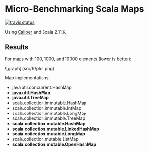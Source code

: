 # Micro-Benchmarking Scala Maps #

[![travis status](https://travis-ci.org/dvmlls/scala-map-benchmarking.svg?branch=master)](https://travis-ci.org/dvmlls/scala-map-benchmarking)
  
Using [Caliper](http://code.google.com/p/caliper/) and Scala 2.11.6.

## Results ##

For maps with 100, 1000, and 10000 elements (lower is better):

![graph] (src/R/plot.png)

Map implementations: 
* java.util.concurrent.HashMap
* **java.util.HashMap**
* **java.util.TreeMap**
* scala.collection.immutable.HashMap
* scala.collection.immutable.IntMap
* scala.collection.immutable.LongMap
* scala.collection.immutable.TreeMap
* **scala.collection.mutable.HashMap**
* **scala.collection.mutable.LinkedHashMap**
* **scala.collection.mutable.LongMap**
* scala.collection.mutable.ListMap
* **scala.collection.mutable.OpenHashMap**